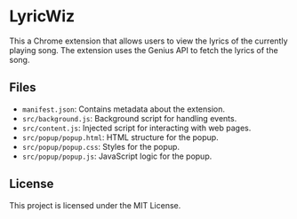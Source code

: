 
# LyricWiz

This a Chrome extension that allows users to view the lyrics of the currently playing song. The extension uses the Genius API to fetch the lyrics of the song.


## Files

- `manifest.json`: Contains metadata about the extension.
- `src/background.js`: Background script for handling events.
- `src/content.js`: Injected script for interacting with web pages.
- `src/popup/popup.html`: HTML structure for the popup.
- `src/popup/popup.css`: Styles for the popup.
- `src/popup/popup.js`: JavaScript logic for the popup.

## License

This project is licensed under the MIT License.